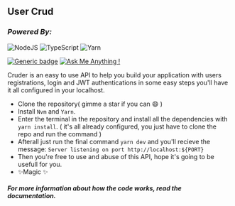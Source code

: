  User Crud
---
### _Powered By:_
![NodeJS](https://img.shields.io/badge/node.js-6DA55F?style=for-the-badge&logo=node.js&logoColor=white) ![TypeScript](https://img.shields.io/badge/typescript-%23007ACC.svg?style=for-the-badge&logo=typescript&logoColor=white) ![Yarn](https://img.shields.io/badge/yarn-%232C8EBB.svg?style=for-the-badge&logo=yarn&logoColor=white)

[![Generic badge](https://img.shields.io/badge/Maintained-Yes-<color>.svg)](https://shields.io/) [![Ask Me Anything !](https://img.shields.io/badge/Ask%20me-anything-1abc9c.svg)](https://GitHub.com/Naereen/ama)

Cruder is an easy to use API to help you build your application with users registrations, login and JWT authentications in some easy steps you'll have it all configured in your localhost.  

- Clone the repository( gimme a star if you can :smile: )
- Install `Nvm` and `Yarn`.
- Enter the terminal in the repository and install all the dependencies with `yarn install`. ( it's all already configured, you just have to clone the repo and run the command )
- Afterall just run the final command `yarn dev` and you'll recieve the message: `Server listening on port http://localhost:${PORT}`
- Then you're free to use and abuse of this API, hope it's going to be usefull for you.
- ✨Magic ✨

##### For more information about how the code works, read the documentation.
